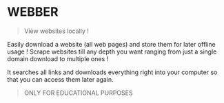 # WEBBER

> View websites locally !

Easily download a website (all web pages) and store them for later offline usage !
Scrape websites till any depth you want ranging from just a single domain download to multiple ones !

It searches all links and downloads everything right into your computer so that you can access them later again.

> ONLY FOR EDUCATIONAL PURPOSES
